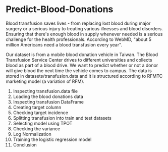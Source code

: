 # Predict-Blood-Donations

Blood transfusion saves lives - from replacing lost blood during major surgery or a serious injury to treating various illnesses and blood disorders. Ensuring that there's enough blood in supply whenever needed is a serious challenge for the health professionals. According to WebMD, "about 5 million Americans need a blood transfusion every year".

Our dataset is from a mobile blood donation vehicle in Taiwan. The Blood Transfusion Service Center drives to different universities and collects blood as part of a blood drive. We want to predict whether or not a donor will give blood the next time the vehicle comes to campus.
The data is stored in datasets/transfusion.data and it is structured according to RFMTC marketing model (a variation of RFM).

1) Inspecting transfusion.data file
2) Loading the blood donations data
3) Inspecting transfusion DataFrame
4) Creating target column
5) Checking target incidence
6) Splitting transfusion into train and test datasets
7) Selecting model using TPOT
8) Checking the variance
9) Log Normalization
10) Training the logistic regression model
11) Conclusion
